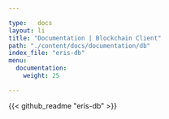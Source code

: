 ```yaml
---

type:   docs
layout: li
title: "Documentation | Blockchain Client"
path: "./content/docs/documentation/db"
index_file: "eris-db"
menu:
  documentation:
    weight: 25

---
```


{{< github_readme "eris-db" >}}